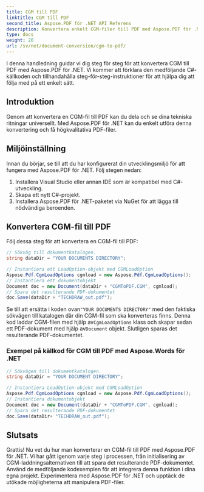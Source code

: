 ```yaml
---
title: CGM till PDF
linktitle: CGM till PDF
second_title: Aspose.PDF för .NET API Referens
description: Konvertera enkelt CGM-filer till PDF med Aspose.PDF för .NET.
type: docs
weight: 20
url: /sv/net/document-conversion/cgm-to-pdf/
---
```


I denna handledning guidar vi dig steg för steg för att konvertera CGM till PDF med Aspose.PDF för .NET. Vi kommer att förklara den medföljande C#-källkoden och tillhandahålla steg-för-steg-instruktioner för att hjälpa dig att följa med på ett enkelt sätt.

## Introduktion

Genom att konvertera en CGM-fil till PDF kan du dela och se dina tekniska ritningar universellt. Med Aspose.PDF för .NET kan du enkelt utföra denna konvertering och få högkvalitativa PDF-filer.

## Miljöinställning

Innan du börjar, se till att du har konfigurerat din utvecklingsmiljö för att fungera med Aspose.PDF för .NET. Följ stegen nedan:

1. Installera Visual Studio eller annan IDE som är kompatibel med C#-utveckling.
2. Skapa ett nytt C#-projekt.
3. Installera Aspose.PDF för .NET-paketet via NuGet för att lägga till nödvändiga beroenden.

## Konvertera CGM-fil till PDF

Följ dessa steg för att konvertera en CGM-fil till PDF:

```csharp
// Sökväg till dokumentkatalogen.
string dataDir = "YOUR DOCUMENTS DIRECTORY";

// Instantiera ett LoadOption-objekt med CGMLoadOption
Aspose.Pdf.CgmLoadOptions cgmload = new Aspose.Pdf.CgmLoadOptions();
// Instantiera ett dokumentobjekt
Document doc = new Document(dataDir + "CGMToPDF.CGM", cgmload);
// Spara det resulterande PDF-dokumentet
doc.Save(dataDir + "TECHDRAW_out.pdf");
```

 Se till att ersätta i koden ovan`"YOUR DOCUMENTS DIRECTORY"` med den faktiska sökvägen till katalogen där din CGM-fil som ska konverteras finns. Denna kod laddar CGM-filen med hjälp av`CgmLoadOptions` klass och skapar sedan ett PDF-dokument med hjälp av`Document` objekt. Slutligen sparas det resulterande PDF-dokumentet.

### Exempel på källkod för CGM till PDF med Aspose.Words för .NET

```csharp
// Sökvägen till dokumentkatalogen.
string dataDir = "YOUR DOCUMENT DIRECTORY";

// Instantiera LoadOption-objekt med CGMLoadOption
Aspose.Pdf.CgmLoadOptions cgmload = new Aspose.Pdf.CgmLoadOptions();
// Instantiera dokumentobjekt
Document doc = new Document(dataDir + "CGMToPDF.CGM", cgmload);
// Spara det resulterande PDF-dokumentet
doc.Save(dataDir+ "TECHDRAW_out.pdf");
```

## Slutsats

Grattis! Nu vet du hur man konverterar en CGM-fil till PDF med Aspose.PDF för .NET. Vi har gått igenom varje steg i processen, från initialisering av CGM-laddningsalternativen till att spara det resulterande PDF-dokumentet. Använd de medföljande kodexemplen för att integrera denna funktion i dina egna projekt. Experimentera med Aspose.PDF för .NET och upptäck de utökade möjligheterna att manipulera PDF-filer.

